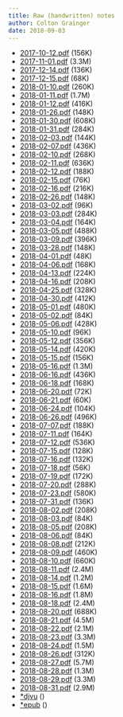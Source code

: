 ```yaml
---
title: Raw (handwritten) notes
author: Colton Grainger
date: 2018-09-03
---
```



- [2017-10-12.pdf](/2017-10-12.pdf) (156K)
- [2017-11-01.pdf](/2017-11-01.pdf) (3.3M)
- [2017-12-14.pdf](/2017-12-14.pdf) (136K)
- [2017-12-15.pdf](/2017-12-15.pdf) (68K)
- [2018-01-10.pdf](/2018-01-10.pdf) (260K)
- [2018-01-11.pdf](/2018-01-11.pdf) (1.7M)
- [2018-01-12.pdf](/2018-01-12.pdf) (416K)
- [2018-01-26.pdf](/2018-01-26.pdf) (148K)
- [2018-01-30.pdf](/2018-01-30.pdf) (608K)
- [2018-01-31.pdf](/2018-01-31.pdf) (284K)
- [2018-02-03.pdf](/2018-02-03.pdf) (144K)
- [2018-02-07.pdf](/2018-02-07.pdf) (436K)
- [2018-02-10.pdf](/2018-02-10.pdf) (268K)
- [2018-02-11.pdf](/2018-02-11.pdf) (636K)
- [2018-02-12.pdf](/2018-02-12.pdf) (188K)
- [2018-02-15.pdf](/2018-02-15.pdf) (76K)
- [2018-02-16.pdf](/2018-02-16.pdf) (216K)
- [2018-02-26.pdf](/2018-02-26.pdf) (148K)
- [2018-03-02.pdf](/2018-03-02.pdf) (96K)
- [2018-03-03.pdf](/2018-03-03.pdf) (284K)
- [2018-03-04.pdf](/2018-03-04.pdf) (164K)
- [2018-03-05.pdf](/2018-03-05.pdf) (488K)
- [2018-03-09.pdf](/2018-03-09.pdf) (396K)
- [2018-03-28.pdf](/2018-03-28.pdf) (148K)
- [2018-04-01.pdf](/2018-04-01.pdf) (48K)
- [2018-04-06.pdf](/2018-04-06.pdf) (168K)
- [2018-04-13.pdf](/2018-04-13.pdf) (224K)
- [2018-04-16.pdf](/2018-04-16.pdf) (208K)
- [2018-04-25.pdf](/2018-04-25.pdf) (328K)
- [2018-04-30.pdf](/2018-04-30.pdf) (412K)
- [2018-05-01.pdf](/2018-05-01.pdf) (480K)
- [2018-05-02.pdf](/2018-05-02.pdf) (84K)
- [2018-05-06.pdf](/2018-05-06.pdf) (428K)
- [2018-05-10.pdf](/2018-05-10.pdf) (96K)
- [2018-05-12.pdf](/2018-05-12.pdf) (356K)
- [2018-05-14.pdf](/2018-05-14.pdf) (420K)
- [2018-05-15.pdf](/2018-05-15.pdf) (156K)
- [2018-05-16.pdf](/2018-05-16.pdf) (1.3M)
- [2018-06-16.pdf](/2018-06-16.pdf) (436K)
- [2018-06-18.pdf](/2018-06-18.pdf) (168K)
- [2018-06-20.pdf](/2018-06-20.pdf) (72K)
- [2018-06-21.pdf](/2018-06-21.pdf) (60K)
- [2018-06-24.pdf](/2018-06-24.pdf) (104K)
- [2018-06-26.pdf](/2018-06-26.pdf) (496K)
- [2018-07-07.pdf](/2018-07-07.pdf) (188K)
- [2018-07-11.pdf](/2018-07-11.pdf) (164K)
- [2018-07-12.pdf](/2018-07-12.pdf) (536K)
- [2018-07-15.pdf](/2018-07-15.pdf) (128K)
- [2018-07-16.pdf](/2018-07-16.pdf) (132K)
- [2018-07-18.pdf](/2018-07-18.pdf) (56K)
- [2018-07-19.pdf](/2018-07-19.pdf) (172K)
- [2018-07-20.pdf](/2018-07-20.pdf) (288K)
- [2018-07-23.pdf](/2018-07-23.pdf) (580K)
- [2018-07-31.pdf](/2018-07-31.pdf) (136K)
- [2018-08-02.pdf](/2018-08-02.pdf) (208K)
- [2018-08-03.pdf](/2018-08-03.pdf) (84K)
- [2018-08-05.pdf](/2018-08-05.pdf) (208K)
- [2018-08-06.pdf](/2018-08-06.pdf) (84K)
- [2018-08-08.pdf](/2018-08-08.pdf) (212K)
- [2018-08-09.pdf](/2018-08-09.pdf) (460K)
- [2018-08-10.pdf](/2018-08-10.pdf) (660K)
- [2018-08-11.pdf](/2018-08-11.pdf) (2.4M)
- [2018-08-14.pdf](/2018-08-14.pdf) (1.2M)
- [2018-08-15.pdf](/2018-08-15.pdf) (1.6M)
- [2018-08-16.pdf](/2018-08-16.pdf) (1.8M)
- [2018-08-18.pdf](/2018-08-18.pdf) (2.4M)
- [2018-08-20.pdf](/2018-08-20.pdf) (688K)
- [2018-08-21.pdf](/2018-08-21.pdf) (4.5M)
- [2018-08-22.pdf](/2018-08-22.pdf) (2.1M)
- [2018-08-23.pdf](/2018-08-23.pdf) (3.3M)
- [2018-08-24.pdf](/2018-08-24.pdf) (1.5M)
- [2018-08-26.pdf](/2018-08-26.pdf) (312K)
- [2018-08-27.pdf](/2018-08-27.pdf) (5.7M)
- [2018-08-28.pdf](/2018-08-28.pdf) (1.3M)
- [2018-08-29.pdf](/2018-08-29.pdf) (3.3M)
- [2018-08-31.pdf](/2018-08-31.pdf) (2.9M)
- [*djvu](/*djvu) ()
- [*epub](/*epub) ()
